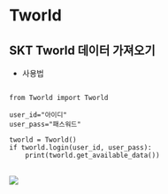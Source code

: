 # Tworld

SKT Tworld 데이터 가져오기
--------------------------

* 사용법 
<pre><code>
from Tworld import Tworld

user_id="아이디"
user_pass="패스워드"

tworld = Tworld()
if tworld.login(user_id, user_pass):
    print(tworld.get_available_data())
</code>
</pre>
<img src='https://user-images.githubusercontent.com/6409339/40640576-90833536-6351-11e8-9996-bcf72627fa42.png'>
